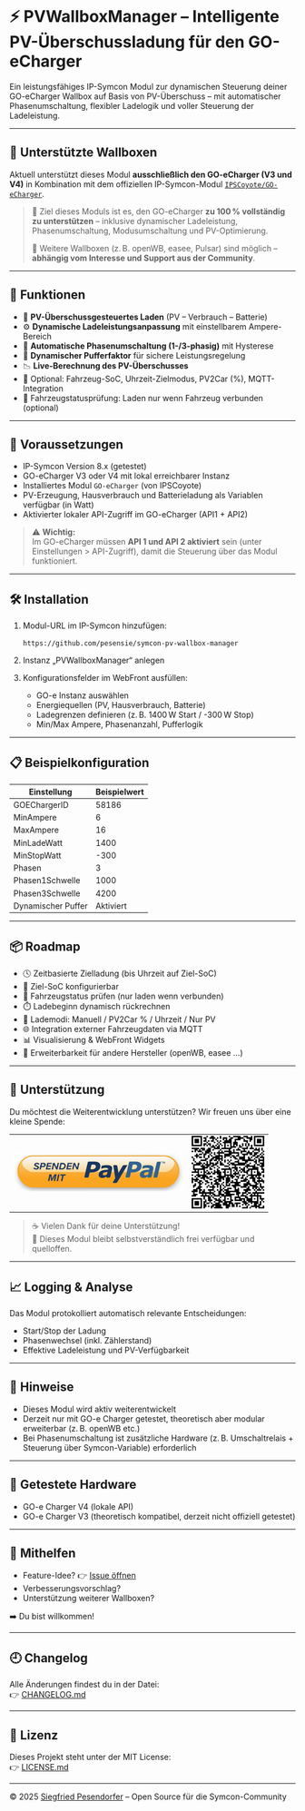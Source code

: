 # ⚡ PVWallboxManager – Intelligente PV-Überschussladung für den GO-eCharger

Ein leistungsfähiges IP-Symcon Modul zur dynamischen Steuerung deiner GO-eCharger Wallbox auf Basis von PV-Überschuss – mit automatischer Phasenumschaltung, flexibler Ladelogik und voller Steuerung der Ladeleistung.

---

## 🔧 Unterstützte Wallboxen

Aktuell unterstützt dieses Modul **ausschließlich den GO-eCharger (V3 und V4)** in Kombination mit dem offiziellen IP-Symcon-Modul [`IPSCoyote/GO-eCharger`](https://github.com/IPSCoyote/GO-eCharger).

> 🎯 Ziel dieses Moduls ist es, den GO-eCharger **zu 100 % vollständig zu unterstützen** – inklusive dynamischer Ladeleistung, Phasenumschaltung, Modusumschaltung und PV-Optimierung.
>
> 🔄 Weitere Wallboxen (z. B. openWB, easee, Pulsar) sind möglich – **abhängig vom Interesse und Support aus der Community**.

---

## 🚀 Funktionen

- 🔋 **PV-Überschussgesteuertes Laden** (PV – Verbrauch – Batterie)
- ⚙️ **Dynamische Ladeleistungsanpassung** mit einstellbarem Ampere-Bereich
- 🔁 **Automatische Phasenumschaltung (1-/3-phasig)** mit Hysterese
- 🧠 **Dynamischer Pufferfaktor** für sichere Leistungsregelung
- 📉 **Live-Berechnung des PV-Überschusses**
- 🧪 Optional: Fahrzeug-SoC, Uhrzeit-Zielmodus, PV2Car (%), MQTT-Integration
- 🚗 Fahrzeugstatusprüfung: Laden nur wenn Fahrzeug verbunden (optional)


---

## 🧰 Voraussetzungen

- IP-Symcon Version 8.x (getestet)
- GO-eCharger V3 oder V4 mit lokal erreichbarer Instanz
- Installiertes Modul `GO-eCharger` (von IPSCoyote)
- PV-Erzeugung, Hausverbrauch und Batterieladung als Variablen verfügbar (in Watt)
- Aktivierter lokaler API-Zugriff im GO-eCharger (API1 + API2)

> ⚠️ **Wichtig:**  
> Im GO-eCharger müssen **API 1 und API 2 aktiviert** sein (unter Einstellungen > API-Zugriff), damit die Steuerung über das Modul funktioniert.

---

## 🛠️ Installation

1. Modul-URL im IP-Symcon hinzufügen:
   ```
   https://github.com/pesensie/symcon-pv-wallbox-manager
   ```

2. Instanz „PVWallboxManager“ anlegen

3. Konfigurationsfelder im WebFront ausfüllen:
   - GO-e Instanz auswählen
   - Energiequellen (PV, Hausverbrauch, Batterie)
   - Ladegrenzen definieren (z. B. 1400 W Start / -300 W Stop)
   - Min/Max Ampere, Phasenanzahl, Pufferlogik

---

## 📋 Beispielkonfiguration

| Einstellung               | Beispielwert    |
|--------------------------|-----------------|
| GOEChargerID             | 58186           |
| MinAmpere                | 6               |
| MaxAmpere                | 16              |
| MinLadeWatt              | 1400            |
| MinStopWatt              | -300            |
| Phasen                   | 3               |
| Phasen1Schwelle          | 1000            |
| Phasen3Schwelle          | 4200            |
| Dynamischer Puffer       | Aktiviert       |

---

## 📦 Roadmap

- 🕓 Zeitbasierte Zielladung (bis Uhrzeit auf Ziel-SoC)
- 🔋 Ziel-SoC konfigurierbar
- 🚗 Fahrzeugstatus prüfen (nur laden wenn verbunden)
- ⏱️ Ladebeginn dynamisch rückrechnen
- 🧮 Lademodi: Manuell / PV2Car % / Uhrzeit / Nur PV
- 🌐 Integration externer Fahrzeugdaten via MQTT
- 📊 Visualisierung & WebFront Widgets
- 🔧 Erweiterbarkeit für andere Hersteller (openWB, easee …)

---

## 💖 Unterstützung

Du möchtest die Weiterentwicklung unterstützen? Wir freuen uns über eine kleine Spende:

<table>
  <tr>
    <td align="center">
      <a href="https://www.paypal.com/donate/?business=PR9P7V7RMFHFQ&no_recurring=0&item_name=Spende+als+Dankesch%C3%B6n+f%C3%BCr+die+Modulentwicklung+Symcon&currency_code=EUR" target="_blank" rel="noopener noreferrer">
        <img src="imgs/paypal_logo.png" alt="Spenden mit PayPal" style="max-width: 300px;">
      </a>
    </td>
    <td align="center">
      <a href="https://www.paypal.com/donate/?business=PR9P7V7RMFHFQ&no_recurring=0&item_name=Spende+als+Dankesch%C3%B6n+f%C3%BCr+die+Modulentwicklung+Symcon&currency_code=EUR" target="_blank" rel="noopener noreferrer">
        <img src="imgs/paypal_qr.png" alt="QR-Code zur PayPal-Spende" style="max-width: 200px;">
      </a>
    </td>
  </tr>
</table>

> ☕ Vielen Dank für deine Unterstützung!  
> 📜 Dieses Modul bleibt selbstverständlich frei verfügbar und quelloffen.

---

## 📈 Logging & Analyse

Das Modul protokolliert automatisch relevante Entscheidungen:

- Start/Stop der Ladung
- Phasenwechsel (inkl. Zählerstand)
- Effektive Ladeleistung und PV-Verfügbarkeit

---

## 🚧 Hinweise

- Dieses Modul wird aktiv weiterentwickelt
- Derzeit nur mit GO-e Charger getestet, theoretisch aber modular erweiterbar (z. B. openWB etc.)
- Bei Phasenumschaltung ist zusätzliche Hardware (z. B. Umschaltrelais + Steuerung über Symcon-Variable) erforderlich

---

## 🧪 Getestete Hardware

- GO-e Charger V4 (lokale API)
- GO-e Charger V3 (theoretisch kompatibel, derzeit nicht offiziell getestet)

---

## 👥 Mithelfen

- Feature-Idee? 👉 [Issue öffnen](https://github.com/pesensie/symcon-pv-wallbox-manager/issues)
- Verbesserungsvorschlag?  
- Unterstützung weiterer Wallboxen?

➡️ Du bist willkommen!

---

## 🕘 Changelog

Alle Änderungen findest du in der Datei:  
👉 [CHANGELOG.md](https://github.com/pesensie/symcon-pv-wallbox-manager/blob/main/CHANGELOG.md)

---

## 📄 Lizenz

Dieses Projekt steht unter der MIT License:  
👉 [LICENSE.md](https://github.com/pesensie/symcon-pv-wallbox-manager/blob/main/LICENSE.md)

---

© 2025 [Siegfried Pesendorfer](https://github.com/pesensie) – Open Source für die Symcon-Community
